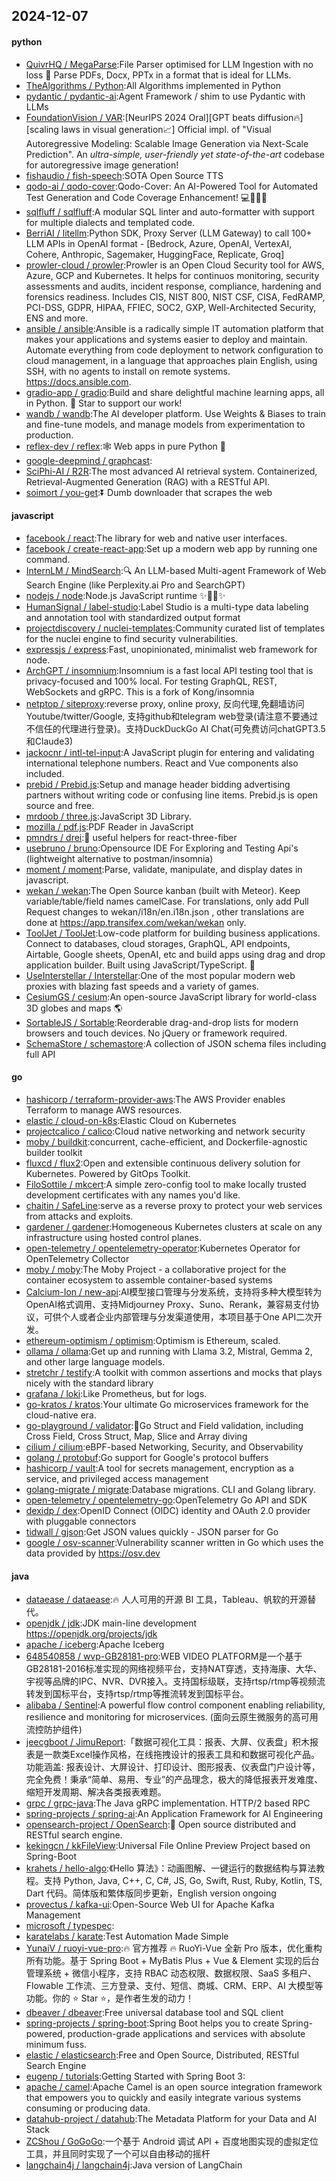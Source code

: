## 2024-12-07

#### python
* [QuivrHQ / MegaParse](https://github.com/QuivrHQ/MegaParse):File Parser optimised for LLM Ingestion with no loss 🧠 Parse PDFs, Docx, PPTx in a format that is ideal for LLMs.
* [TheAlgorithms / Python](https://github.com/TheAlgorithms/Python):All Algorithms implemented in Python
* [pydantic / pydantic-ai](https://github.com/pydantic/pydantic-ai):Agent Framework / shim to use Pydantic with LLMs
* [FoundationVision / VAR](https://github.com/FoundationVision/VAR):[NeurIPS 2024 Oral][GPT beats diffusion🔥] [scaling laws in visual generation📈] Official impl. of "Visual Autoregressive Modeling: Scalable Image Generation via Next-Scale Prediction". An *ultra-simple, user-friendly yet state-of-the-art* codebase for autoregressive image generation!
* [fishaudio / fish-speech](https://github.com/fishaudio/fish-speech):SOTA Open Source TTS
* [qodo-ai / qodo-cover](https://github.com/qodo-ai/qodo-cover):Qodo-Cover: An AI-Powered Tool for Automated Test Generation and Code Coverage Enhancement! 💻🤖🧪🐞
* [sqlfluff / sqlfluff](https://github.com/sqlfluff/sqlfluff):A modular SQL linter and auto-formatter with support for multiple dialects and templated code.
* [BerriAI / litellm](https://github.com/BerriAI/litellm):Python SDK, Proxy Server (LLM Gateway) to call 100+ LLM APIs in OpenAI format - [Bedrock, Azure, OpenAI, VertexAI, Cohere, Anthropic, Sagemaker, HuggingFace, Replicate, Groq]
* [prowler-cloud / prowler](https://github.com/prowler-cloud/prowler):Prowler is an Open Cloud Security tool for AWS, Azure, GCP and Kubernetes. It helps for continuos monitoring, security assessments and audits, incident response, compliance, hardening and forensics readiness. Includes CIS, NIST 800, NIST CSF, CISA, FedRAMP, PCI-DSS, GDPR, HIPAA, FFIEC, SOC2, GXP, Well-Architected Security, ENS and more.
* [ansible / ansible](https://github.com/ansible/ansible):Ansible is a radically simple IT automation platform that makes your applications and systems easier to deploy and maintain. Automate everything from code deployment to network configuration to cloud management, in a language that approaches plain English, using SSH, with no agents to install on remote systems. https://docs.ansible.com.
* [gradio-app / gradio](https://github.com/gradio-app/gradio):Build and share delightful machine learning apps, all in Python. 🌟 Star to support our work!
* [wandb / wandb](https://github.com/wandb/wandb):The AI developer platform. Use Weights & Biases to train and fine-tune models, and manage models from experimentation to production.
* [reflex-dev / reflex](https://github.com/reflex-dev/reflex):🕸️ Web apps in pure Python 🐍
* [google-deepmind / graphcast](https://github.com/google-deepmind/graphcast):
* [SciPhi-AI / R2R](https://github.com/SciPhi-AI/R2R):The most advanced AI retrieval system. Containerized, Retrieval-Augmented Generation (RAG) with a RESTful API.
* [soimort / you-get](https://github.com/soimort/you-get):⏬ Dumb downloader that scrapes the web

#### javascript
* [facebook / react](https://github.com/facebook/react):The library for web and native user interfaces.
* [facebook / create-react-app](https://github.com/facebook/create-react-app):Set up a modern web app by running one command.
* [InternLM / MindSearch](https://github.com/InternLM/MindSearch):🔍 An LLM-based Multi-agent Framework of Web Search Engine (like Perplexity.ai Pro and SearchGPT)
* [nodejs / node](https://github.com/nodejs/node):Node.js JavaScript runtime ✨🐢🚀✨
* [HumanSignal / label-studio](https://github.com/HumanSignal/label-studio):Label Studio is a multi-type data labeling and annotation tool with standardized output format
* [projectdiscovery / nuclei-templates](https://github.com/projectdiscovery/nuclei-templates):Community curated list of templates for the nuclei engine to find security vulnerabilities.
* [expressjs / express](https://github.com/expressjs/express):Fast, unopinionated, minimalist web framework for node.
* [ArchGPT / insomnium](https://github.com/ArchGPT/insomnium):Insomnium is a fast local API testing tool that is privacy-focused and 100% local. For testing GraphQL, REST, WebSockets and gRPC. This is a fork of Kong/insomnia
* [netptop / siteproxy](https://github.com/netptop/siteproxy):reverse proxy, online proxy, 反向代理,免翻墙访问Youtube/twitter/Google, 支持github和telegram web登录(请注意不要通过不信任的代理进行登录)。支持DuckDuckGo AI Chat(可免费访问chatGPT3.5和Claude3)
* [jackocnr / intl-tel-input](https://github.com/jackocnr/intl-tel-input):A JavaScript plugin for entering and validating international telephone numbers. React and Vue components also included.
* [prebid / Prebid.js](https://github.com/prebid/Prebid.js):Setup and manage header bidding advertising partners without writing code or confusing line items. Prebid.js is open source and free.
* [mrdoob / three.js](https://github.com/mrdoob/three.js):JavaScript 3D Library.
* [mozilla / pdf.js](https://github.com/mozilla/pdf.js):PDF Reader in JavaScript
* [pmndrs / drei](https://github.com/pmndrs/drei):🥉 useful helpers for react-three-fiber
* [usebruno / bruno](https://github.com/usebruno/bruno):Opensource IDE For Exploring and Testing Api's (lightweight alternative to postman/insomnia)
* [moment / moment](https://github.com/moment/moment):Parse, validate, manipulate, and display dates in javascript.
* [wekan / wekan](https://github.com/wekan/wekan):The Open Source kanban (built with Meteor). Keep variable/table/field names camelCase. For translations, only add Pull Request changes to wekan/i18n/en.i18n.json , other translations are done at https://app.transifex.com/wekan/wekan only.
* [ToolJet / ToolJet](https://github.com/ToolJet/ToolJet):Low-code platform for building business applications. Connect to databases, cloud storages, GraphQL, API endpoints, Airtable, Google sheets, OpenAI, etc and build apps using drag and drop application builder. Built using JavaScript/TypeScript. 🚀
* [UseInterstellar / Interstellar](https://github.com/UseInterstellar/Interstellar):One of the most popular modern web proxies with blazing fast speeds and a variety of games.
* [CesiumGS / cesium](https://github.com/CesiumGS/cesium):An open-source JavaScript library for world-class 3D globes and maps 🌎
* [SortableJS / Sortable](https://github.com/SortableJS/Sortable):Reorderable drag-and-drop lists for modern browsers and touch devices. No jQuery or framework required.
* [SchemaStore / schemastore](https://github.com/SchemaStore/schemastore):A collection of JSON schema files including full API

#### go
* [hashicorp / terraform-provider-aws](https://github.com/hashicorp/terraform-provider-aws):The AWS Provider enables Terraform to manage AWS resources.
* [elastic / cloud-on-k8s](https://github.com/elastic/cloud-on-k8s):Elastic Cloud on Kubernetes
* [projectcalico / calico](https://github.com/projectcalico/calico):Cloud native networking and network security
* [moby / buildkit](https://github.com/moby/buildkit):concurrent, cache-efficient, and Dockerfile-agnostic builder toolkit
* [fluxcd / flux2](https://github.com/fluxcd/flux2):Open and extensible continuous delivery solution for Kubernetes. Powered by GitOps Toolkit.
* [FiloSottile / mkcert](https://github.com/FiloSottile/mkcert):A simple zero-config tool to make locally trusted development certificates with any names you'd like.
* [chaitin / SafeLine](https://github.com/chaitin/SafeLine):serve as a reverse proxy to protect your web services from attacks and exploits.
* [gardener / gardener](https://github.com/gardener/gardener):Homogeneous Kubernetes clusters at scale on any infrastructure using hosted control planes.
* [open-telemetry / opentelemetry-operator](https://github.com/open-telemetry/opentelemetry-operator):Kubernetes Operator for OpenTelemetry Collector
* [moby / moby](https://github.com/moby/moby):The Moby Project - a collaborative project for the container ecosystem to assemble container-based systems
* [Calcium-Ion / new-api](https://github.com/Calcium-Ion/new-api):AI模型接口管理与分发系统，支持将多种大模型转为OpenAI格式调用、支持Midjourney Proxy、Suno、Rerank，兼容易支付协议，可供个人或者企业内部管理与分发渠道使用，本项目基于One API二次开发。
* [ethereum-optimism / optimism](https://github.com/ethereum-optimism/optimism):Optimism is Ethereum, scaled.
* [ollama / ollama](https://github.com/ollama/ollama):Get up and running with Llama 3.2, Mistral, Gemma 2, and other large language models.
* [stretchr / testify](https://github.com/stretchr/testify):A toolkit with common assertions and mocks that plays nicely with the standard library
* [grafana / loki](https://github.com/grafana/loki):Like Prometheus, but for logs.
* [go-kratos / kratos](https://github.com/go-kratos/kratos):Your ultimate Go microservices framework for the cloud-native era.
* [go-playground / validator](https://github.com/go-playground/validator):💯Go Struct and Field validation, including Cross Field, Cross Struct, Map, Slice and Array diving
* [cilium / cilium](https://github.com/cilium/cilium):eBPF-based Networking, Security, and Observability
* [golang / protobuf](https://github.com/golang/protobuf):Go support for Google's protocol buffers
* [hashicorp / vault](https://github.com/hashicorp/vault):A tool for secrets management, encryption as a service, and privileged access management
* [golang-migrate / migrate](https://github.com/golang-migrate/migrate):Database migrations. CLI and Golang library.
* [open-telemetry / opentelemetry-go](https://github.com/open-telemetry/opentelemetry-go):OpenTelemetry Go API and SDK
* [dexidp / dex](https://github.com/dexidp/dex):OpenID Connect (OIDC) identity and OAuth 2.0 provider with pluggable connectors
* [tidwall / gjson](https://github.com/tidwall/gjson):Get JSON values quickly - JSON parser for Go
* [google / osv-scanner](https://github.com/google/osv-scanner):Vulnerability scanner written in Go which uses the data provided by https://osv.dev

#### java
* [dataease / dataease](https://github.com/dataease/dataease):🔥 人人可用的开源 BI 工具，Tableau、帆软的开源替代。
* [openjdk / jdk](https://github.com/openjdk/jdk):JDK main-line development https://openjdk.org/projects/jdk
* [apache / iceberg](https://github.com/apache/iceberg):Apache Iceberg
* [648540858 / wvp-GB28181-pro](https://github.com/648540858/wvp-GB28181-pro):WEB VIDEO PLATFORM是一个基于GB28181-2016标准实现的网络视频平台，支持NAT穿透，支持海康、大华、宇视等品牌的IPC、NVR、DVR接入。支持国标级联，支持rtsp/rtmp等视频流转发到国标平台，支持rtsp/rtmp等推流转发到国标平台。
* [alibaba / Sentinel](https://github.com/alibaba/Sentinel):A powerful flow control component enabling reliability, resilience and monitoring for microservices. (面向云原生微服务的高可用流控防护组件)
* [jeecgboot / JimuReport](https://github.com/jeecgboot/JimuReport):「数据可视化工具：报表、大屏、仪表盘」积木报表是一款类Excel操作风格，在线拖拽设计的报表工具和和数据可视化产品。功能涵盖: 报表设计、大屏设计、打印设计、图形报表、仪表盘门户设计等，完全免费！秉承“简单、易用、专业”的产品理念，极大的降低报表开发难度、缩短开发周期、解决各类报表难题。
* [grpc / grpc-java](https://github.com/grpc/grpc-java):The Java gRPC implementation. HTTP/2 based RPC
* [spring-projects / spring-ai](https://github.com/spring-projects/spring-ai):An Application Framework for AI Engineering
* [opensearch-project / OpenSearch](https://github.com/opensearch-project/OpenSearch):🔎 Open source distributed and RESTful search engine.
* [kekingcn / kkFileView](https://github.com/kekingcn/kkFileView):Universal File Online Preview Project based on Spring-Boot
* [krahets / hello-algo](https://github.com/krahets/hello-algo):《Hello 算法》：动画图解、一键运行的数据结构与算法教程。支持 Python, Java, C++, C, C#, JS, Go, Swift, Rust, Ruby, Kotlin, TS, Dart 代码。简体版和繁体版同步更新，English version ongoing
* [provectus / kafka-ui](https://github.com/provectus/kafka-ui):Open-Source Web UI for Apache Kafka Management
* [microsoft / typespec](https://github.com/microsoft/typespec):
* [karatelabs / karate](https://github.com/karatelabs/karate):Test Automation Made Simple
* [YunaiV / ruoyi-vue-pro](https://github.com/YunaiV/ruoyi-vue-pro):🔥 官方推荐 🔥 RuoYi-Vue 全新 Pro 版本，优化重构所有功能。基于 Spring Boot + MyBatis Plus + Vue & Element 实现的后台管理系统 + 微信小程序，支持 RBAC 动态权限、数据权限、SaaS 多租户、Flowable 工作流、三方登录、支付、短信、商城、CRM、ERP、AI 大模型等功能。你的 ⭐️ Star ⭐️，是作者生发的动力！
* [dbeaver / dbeaver](https://github.com/dbeaver/dbeaver):Free universal database tool and SQL client
* [spring-projects / spring-boot](https://github.com/spring-projects/spring-boot):Spring Boot helps you to create Spring-powered, production-grade applications and services with absolute minimum fuss.
* [elastic / elasticsearch](https://github.com/elastic/elasticsearch):Free and Open Source, Distributed, RESTful Search Engine
* [eugenp / tutorials](https://github.com/eugenp/tutorials):Getting Started with Spring Boot 3:
* [apache / camel](https://github.com/apache/camel):Apache Camel is an open source integration framework that empowers you to quickly and easily integrate various systems consuming or producing data.
* [datahub-project / datahub](https://github.com/datahub-project/datahub):The Metadata Platform for your Data and AI Stack
* [ZCShou / GoGoGo](https://github.com/ZCShou/GoGoGo):一个基于 Android 调试 API + 百度地图实现的虚拟定位工具，并且同时实现了一个可以自由移动的摇杆
* [langchain4j / langchain4j](https://github.com/langchain4j/langchain4j):Java version of LangChain
